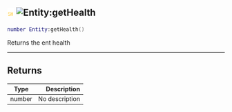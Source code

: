 ## ![shared](../../.gitbook/assets/shared.png) ![Entity](./readme/entity "mention"):getHealth

```lua
number Entity:getHealth()
```

Returns the ent health

------
## Returns

| Type   | Description |
| ------ | ----------: |
| number | No description |

